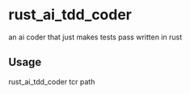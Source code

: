 # rust_ai_tdd_coder
an ai coder that just makes tests pass written in rust

## Usage
rust_ai_tdd_coder tcr path